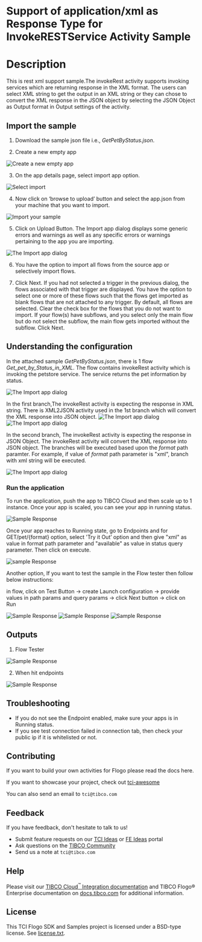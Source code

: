 # Support of application/xml as Response Type for InvokeRESTService Activity Sample

# Description

This is rest xml support sample.The invokeRest activity supports invoking services which are returning response in the XML format. The users can select XML string to get the output in an XML string or they can chose to convert the XML response in the JSON object by selecting the JSON Object as Output format in Output settings of the activity.



## Import the sample
1. Download the sample json file i.e., *GetPetByStatus.json*.

2. Create a new empty app

![Create a new empty app](../../../import-screenshots/2.png)

3. On the app details page, select import app option.

![Select import](../../../import-screenshots/3.png)

4. Now click on ‘browse to upload’ button and select the app.json from your machine that you want to import.

![Import your sample](../../../import-screenshots/4.png)

5. Click on Upload Button. The Import app dialog displays some generic errors and warnings as well as any specific errors or warnings pertaining to the app you are importing.

![The Import app dialog](../../../import-screenshots/5.png)

6. You have the option to import all flows from the source app or selectively import flows.

7.  Click Next. If you had not selected a trigger in the previous dialog, the flows associated with that trigger are displayed. You have the option to select one or more of these flows such that the flows get imported as blank flows that are not attached to any trigger. By default, all flows are selected. Clear the check box for the flows that you do not want to import. If your flow(s) have subflows, and you select only the main flow but do not select the subflow, the main flow gets imported without the subflow. Click Next.



## Understanding the configuration

In the attached sample *GetPetByStatus.json*, there is 1 flow *Get_pet_by_Status_in_XML*. The flow contains invokeRest activity which is invoking the petstore service. The service returns the pet information by status.

![The Import app dialog](../../../import-screenshots/GetPetByStatusFlowDetail.png)

In the first branch,The invokeRest activity is expecting the response in XML string. There is XML2JSON activity used in the 1st branch which will convert the XML response into  JSON object.
![The Import app dialog](../../../import-screenshots/FirstBranchConfiguration.png)
![The Import app dialog](../../../import-screenshots/xml2jsonactivity.png)

In the second branch, The invokeRest activity is expecting the response in JSON Object. The invokeRest activity will convert the XML response into JSON object. The branches will be executed based upon the *format* path paramter. For example, if value of *format* path parameter is "xml", branch with xml string will be executed. 

![The Import app dialog](../../../import-screenshots/secondBranchOutputSettings.png)


### Run the application

To run the application, push the app to TIBCO Cloud and then scale up to 1 instance. Once your app is scaled, you can see your app in running status.

![Sample Response](../../../import-screenshots/GetPetStatusScaling.png)

Once your app reaches to Running state, go to Endpoints and for GET/pet/{format} option, select 'Try it Out’ option and then give "xml" as value in format path parameter and "available" as value in status query parameter. Then click on execute.

![sample Response](../../../import-screenshots/1_tester_execute.png)

Another option, If you want to test the sample in the Flow tester then follow below instructions:
 
in flow, click on Test Button -> create Launch configuration -> provide values in path params and query params -> click Next button -> click on Run

![Sample Response](../../../import-screenshots/1_launchconfig.png)
![Sample Response](../../../import-screenshots/2_launchConfig_xml.png)
![Sample Response](../../../import-screenshots/3_launchConfig_values_xml.png)


## Outputs

1. Flow Tester 	

![Sample Response](../../../import-screenshots/4_debugger_result.png)


2. When hit endpoints

![Sample Response](../../../import-screenshots/2_Execute_result.png)


## Troubleshooting

* If you do not see the Endpoint enabled, make sure your apps is in Running status.
* If you see test connection failed in connection tab, then check your public ip if it is whitelisted or not.

## Contributing
If you want to build your own activities for Flogo please read the docs here.

If you want to showcase your project, check out [tci-awesome](https://github.com/TIBCOSoftware/tci-awesome)

You can also send an email to `tci@tibco.com`

## Feedback
If you have feedback, don't hesitate to talk to us!

* Submit feature requests on our [TCI Ideas](https://ideas.tibco.com/?project=TCI) or [FE Ideas](https://ideas.tibco.com/?project=FE) portal
* Ask questions on the [TIBCO Community](https://community.tibco.com/answers/product/344006)
* Send us a note at `tci@tibco.com`

## Help
Please visit our [TIBCO Cloud<sup>&trade;</sup> Integration documentation](https://integration.cloud.tibco.com/docs/) and TIBCO Flogo® Enterprise documentation on [docs.tibco.com](https://docs.tibco.com/) for additional information.

## License
This TCI Flogo SDK and Samples project is licensed under a BSD-type license. See [license.txt](license.txt).










